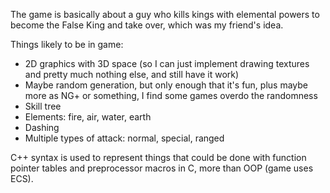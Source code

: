 The game is basically about a guy who kills kings with elemental powers to become the False King and take over, which was my friend's idea.

Things likely to be in game:
- 2D graphics with 3D space (so I can just implement drawing textures and pretty much nothing else, and still have it work)
- Maybe random generation, but only enough that it's fun, plus maybe more as NG+ or something, I find some games overdo the randomness
- Skill tree
- Elements: fire, air, water, earth
- Dashing
- Multiple types of attack: normal, special, ranged

C++ syntax is used to represent things that could be done with function pointer tables and preprocessor macros in C, more than OOP (game uses ECS).
